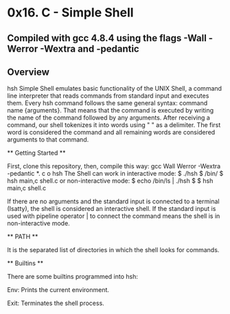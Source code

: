 # 0x16. C - Simple Shell
## Compiled with gcc 4.8.4 using the flags -Wall -Werror -Wextra and -pedantic

## Overview

hsh Simple Shell emulates basic functionality of the UNIX Shell, a command line interpreter that reads commands from standard input and executes them.
Every hsh command follows the same general syntax: command name {arguments}.
That means that the command is executed by writing the name of the command followed by any arguments.
After receiving a command, our shell tokenizes it into words using " " as a delimiter.
The first word is considered the command and all remaining words are considered arguments to that command.

** Getting Started **

First, clone this repository, then, compile this way: gcc  Wall  Werror -Wextra -pedantic *. c  o hsh
The Shell can work in interactive mode: $ ./hsh
                                        $ /bin/
                                        $ hsh main,c shell.c
or non-interactive mode: $ echo /bin/ls | ./hsh
                         $ $ hsh main,c shell.c

If there are no arguments and the standard input is connected to a terminal (Isatty), the shell is considered an interactive shell.
If the standard input is used with pipeline operator  |  to connect the command means the shell is in non-interactive mode.

** PATH **

It is the separated list of directories in which the shell looks for commands.

** Builtins **

There are some builtins programmed into hsh:

Env:
Prints the current environment.

Exit:
Terminates the shell process.